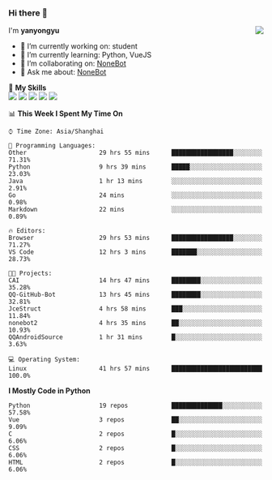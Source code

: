 ### Hi there 👋

<a href="#">
  <img align="right" src="https://github-readme-stats.vercel.app/api?username=yanyongyu&count_private=true&show_icons=true&bg_color=15,f2f7fd,E0EAFC" />
</a>

I'm **yanyongyu**

- 🔭 I’m currently working on: student
- 🌱 I’m currently learning: Python, VueJS
- 👯 I’m collaborating on: [NoneBot](https://github.com/nonebot)
- 💬 Ask me about: [NoneBot](https://github.com/nonebot)

🌟 **My Skills**  
![](https://img.shields.io/badge/-Python-3e74a2?style=flat-square&logo=Python&logoColor=fff)
![](https://img.shields.io/badge/-Vue-4fc08d?style=flat-square&logo=Vue.js&logoColor=fff)
![](https://img.shields.io/badge/-Node.js-339933?style=flat-square&logo=Node.js&logoColor=fff)
![](https://img.shields.io/badge/-Docker-2496ED?style=flat-square&logo=Docker&logoColor=fff)
![](https://img.shields.io/badge/-Linux-000000?style=flat-square&logo=Linux&logoColor=fff)

<!--START_SECTION:waka-->
📊 **This Week I Spent My Time On** 

```text
⌚︎ Time Zone: Asia/Shanghai

💬 Programming Languages: 
Other                    29 hrs 55 mins      █████████████████░░░░░░░░   71.31% 
Python                   9 hrs 39 mins       █████░░░░░░░░░░░░░░░░░░░░   23.03% 
Java                     1 hr 13 mins        ░░░░░░░░░░░░░░░░░░░░░░░░░   2.91% 
Go                       24 mins             ░░░░░░░░░░░░░░░░░░░░░░░░░   0.98% 
Markdown                 22 mins             ░░░░░░░░░░░░░░░░░░░░░░░░░   0.89%

🔥 Editors: 
Browser                  29 hrs 53 mins      █████████████████░░░░░░░░   71.27% 
VS Code                  12 hrs 3 mins       ███████░░░░░░░░░░░░░░░░░░   28.73%

🐱‍💻 Projects: 
CAI                      14 hrs 47 mins      ████████░░░░░░░░░░░░░░░░░   35.28% 
QQ-GitHub-Bot            13 hrs 45 mins      ████████░░░░░░░░░░░░░░░░░   32.81% 
JceStruct                4 hrs 58 mins       ███░░░░░░░░░░░░░░░░░░░░░░   11.84% 
nonebot2                 4 hrs 35 mins       ██░░░░░░░░░░░░░░░░░░░░░░░   10.93% 
QQAndroidSource          1 hr 31 mins        █░░░░░░░░░░░░░░░░░░░░░░░░   3.63%

💻 Operating System: 
Linux                    41 hrs 57 mins      █████████████████████████   100.0%

```

**I Mostly Code in Python** 

```text
Python                   19 repos            ██████████████░░░░░░░░░░░   57.58% 
Vue                      3 repos             ██░░░░░░░░░░░░░░░░░░░░░░░   9.09% 
C                        2 repos             █░░░░░░░░░░░░░░░░░░░░░░░░   6.06% 
CSS                      2 repos             █░░░░░░░░░░░░░░░░░░░░░░░░   6.06% 
HTML                     2 repos             █░░░░░░░░░░░░░░░░░░░░░░░░   6.06%

```



<!--END_SECTION:waka-->
